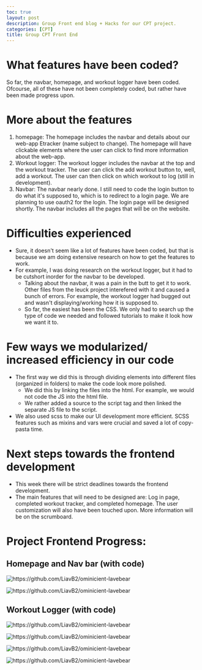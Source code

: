 ```yaml
---
toc: true
layout: post
description: Group Front end blog + Hacks for our CPT project.
categories: [CPT]
title: Group CPT Front End
---
```


# What features have been coded? 
So far, the navbar, homepage, and workout logger have been coded. Ofcourse, all of these have not been completely coded, but rather have been made progress upon. 

# More about the features
1. homepage: The homepage includes the navbar and details about our web-app Etracker (name subject to change). The homepage will have clickable elements where the user can click to find more information about the web-app. 
2. Workout logger: The workout logger includes the navbar at the top and the workout tracker. The user can click the add workout button to, well, add a workout. The user can then click on which workout to log (still in development).
3. Navbar: The navbar nearly done. I still need to code the login button to do what it's supposed to, which is to redirect to a login page. We are planning to use oauth2 for the login. The login page will be designed shortly. The navbar includes all the pages that will be on the website. 


# Difficulties experienced
- Sure, it doesn't seem like a lot of features have been coded, but that is because we am doing extensive research on how to get the features to work. 
- For example, I was doing research on the workout logger, but it had to be cutshort inorder for the navbar to be developed.
    - Talking about the navbar, it was a pain in the butt to get it to work. Other files from the leuck project interefered with it and caused a bunch of errors. For example, the workout logger had bugged out and wasn't displaying/working how it is supposed to. 
    - So far, the easiest has been the CSS. We only had to search up the type of code we needed and followed tutorials to make it look how we want it to. 

# Few ways we modularized/ increased efficiency in our code
- The first way we did this is through dividing elements into different files (organized in folders) to make the code look more polished. 
    - We did this by linking the files into the html. For example, we would not code the JS into the html file. 
    - We rather added a source to the script tag and then linked the separate JS file to the script. 
- We also used scss to make our UI development more efficient. SCSS features such as mixins and vars were crucial and saved a lot of copy-pasta time. 

# Next steps towards the frontend development
- This week there will be strict deadlines towards the frontend development. 
- The main features that will need to be designed are: Log in page, completed workout tracker, and completed homepage. The user customization will also have been touched upon. More information will be on the scrumboard. 

# Project Frontend Progress:

## Homepage and Nav bar (with code)

![]({{site.baseurl}}/images/cpt1.png "https://github.com/LiavB2/ominicient-lavebear") 

![]({{site.baseurl}}/images/cpt2.png "https://github.com/LiavB2/ominicient-lavebear") 

## Workout Logger (with code)

![]({{site.baseurl}}/images/cpt6.png "https://github.com/LiavB2/ominicient-lavebear") 

![]({{site.baseurl}}/images/cpt3.png "https://github.com/LiavB2/ominicient-lavebear") 

![]({{site.baseurl}}/images/cpt4.png "https://github.com/LiavB2/ominicient-lavebear") 

![]({{site.baseurl}}/images/cpt5.png "https://github.com/LiavB2/ominicient-lavebear") 